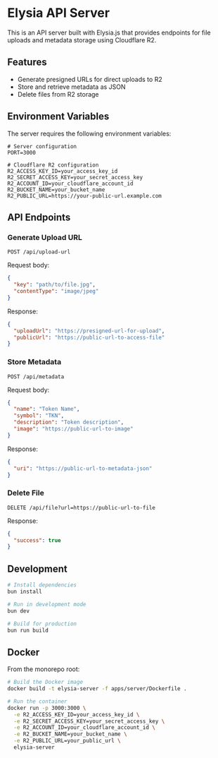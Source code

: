 # Elysia API Server

This is an API server built with Elysia.js that provides endpoints for file uploads and metadata storage using Cloudflare R2.

## Features

- Generate presigned URLs for direct uploads to R2
- Store and retrieve metadata as JSON
- Delete files from R2 storage

## Environment Variables

The server requires the following environment variables:

```
# Server configuration
PORT=3000

# Cloudflare R2 configuration
R2_ACCESS_KEY_ID=your_access_key_id
R2_SECRET_ACCESS_KEY=your_secret_access_key
R2_ACCOUNT_ID=your_cloudflare_account_id
R2_BUCKET_NAME=your_bucket_name
R2_PUBLIC_URL=https://your-public-url.example.com
```

## API Endpoints

### Generate Upload URL

```
POST /api/upload-url
```

Request body:

```json
{
  "key": "path/to/file.jpg",
  "contentType": "image/jpeg"
}
```

Response:

```json
{
  "uploadUrl": "https://presigned-url-for-upload",
  "publicUrl": "https://public-url-to-access-file"
}
```

### Store Metadata

```
POST /api/metadata
```

Request body:

```json
{
  "name": "Token Name",
  "symbol": "TKN",
  "description": "Token description",
  "image": "https://public-url-to-image"
}
```

Response:

```json
{
  "uri": "https://public-url-to-metadata-json"
}
```

### Delete File

```
DELETE /api/file?url=https://public-url-to-file
```

Response:

```json
{
  "success": true
}
```

## Development

```bash
# Install dependencies
bun install

# Run in development mode
bun dev

# Build for production
bun run build
```

## Docker

From the monorepo root:

```bash
# Build the Docker image
docker build -t elysia-server -f apps/server/Dockerfile .

# Run the container
docker run -p 3000:3000 \
  -e R2_ACCESS_KEY_ID=your_access_key_id \
  -e R2_SECRET_ACCESS_KEY=your_secret_access_key \
  -e R2_ACCOUNT_ID=your_cloudflare_account_id \
  -e R2_BUCKET_NAME=your_bucket_name \
  -e R2_PUBLIC_URL=your_public_url \
  elysia-server
```
